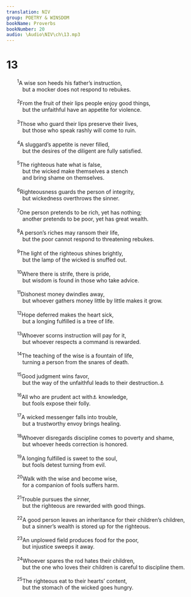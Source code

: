 ```yaml
---
translation: NIV
group: POETRY & WINSDOM
bookName: Proverbs 
bookNumber: 20
audio: \Audio\NIV\ch\13.mp3
---
```


<div class="title"><h1>13</h1></div>
<span class="verse ch_13_1">  <sup>1</sup>A wise son heeds his father’s instruction, <br/>   but a mocker does not respond to rebukes. <br/><br/></span>
<span class="verse ch_13_2">  <sup>2</sup>From the fruit of their lips people enjoy good things, <br/>   but the unfaithful have an appetite for violence. <br/><br/></span>
<span class="verse ch_13_3">  <sup>3</sup>Those who guard their lips preserve their lives, <br/>   but those who speak rashly will come to ruin. <br/><br/></span>
<span class="verse ch_13_4">  <sup>4</sup>A sluggard’s appetite is never filled, <br/>   but the desires of the diligent are fully satisfied. <br/><br/></span>
<span class="verse ch_13_5">  <sup>5</sup>The righteous hate what is false, <br/>   but the wicked make themselves a stench <br/>   and bring shame on themselves. <br/><br/></span>
<span class="verse ch_13_6">  <sup>6</sup>Righteousness guards the person of integrity, <br/>   but wickedness overthrows the sinner. <br/><br/></span>
<span class="verse ch_13_7">  <sup>7</sup>One person pretends to be rich, yet has nothing; <br/>   another pretends to be poor, yet has great wealth. <br/><br/></span>
<span class="verse ch_13_8">  <sup>8</sup>A person’s riches may ransom their life, <br/>   but the poor cannot respond to threatening rebukes. <br/><br/></span>
<span class="verse ch_13_9">  <sup>9</sup>The light of the righteous shines brightly, <br/>   but the lamp of the wicked is snuffed out. <br/><br/></span>
<span class="verse ch_13_10">  <sup>10</sup>Where there is strife, there is pride, <br/>   but wisdom is found in those who take advice. <br/><br/></span>
<span class="verse ch_13_11">  <sup>11</sup>Dishonest money dwindles away, <br/>   but whoever gathers money little by little makes it grow. <br/><br/></span>
<span class="verse ch_13_12">  <sup>12</sup>Hope deferred makes the heart sick, <br/>   but a longing fulfilled is a tree of life. <br/><br/></span>
<span class="verse ch_13_13">  <sup>13</sup>Whoever scorns instruction will pay for it, <br/>   but whoever respects a command is rewarded. <br/><br/></span>
<span class="verse ch_13_14">  <sup>14</sup>The teaching of the wise is a fountain of life, <br/>   turning a person from the snares of death. <br/><br/></span>
<span class="verse ch_13_15">  <sup>15</sup>Good judgment wins favor, <br/>   but the way of the unfaithful leads to their destruction.<a data-toggle="tooltip" data-placement="bottom" title="Septuagint and Syriac; the meaning of the Hebrew for this phrase is uncertain.">⚓</a><br/><br/></span>
<span class="verse ch_13_16">  <sup>16</sup>All who are prudent act with<a data-toggle="tooltip" data-placement="bottom" title="Or prudent protect themselves through">⚓</a> knowledge, <br/>   but fools expose their folly. <br/><br/></span>
<span class="verse ch_13_17">  <sup>17</sup>A wicked messenger falls into trouble, <br/>   but a trustworthy envoy brings healing. <br/><br/></span>
<span class="verse ch_13_18">  <sup>18</sup>Whoever disregards discipline comes to poverty and shame, <br/>   but whoever heeds correction is honored. <br/><br/></span>
<span class="verse ch_13_19">  <sup>19</sup>A longing fulfilled is sweet to the soul, <br/>   but fools detest turning from evil. <br/><br/></span>
<span class="verse ch_13_20">  <sup>20</sup>Walk with the wise and become wise, <br/>   for a companion of fools suffers harm. <br/><br/></span>
<span class="verse ch_13_21">  <sup>21</sup>Trouble pursues the sinner, <br/>   but the righteous are rewarded with good things. <br/><br/></span>
<span class="verse ch_13_22">  <sup>22</sup>A good person leaves an inheritance for their children’s children, <br/>   but a sinner’s wealth is stored up for the righteous. <br/><br/></span>
<span class="verse ch_13_23">  <sup>23</sup>An unplowed field produces food for the poor, <br/>   but injustice sweeps it away. <br/><br/></span>
<span class="verse ch_13_24">  <sup>24</sup>Whoever spares the rod hates their children, <br/>   but the one who loves their children is careful to discipline them. <br/><br/></span>
<span class="verse ch_13_25">  <sup>25</sup>The righteous eat to their hearts’ content, <br/>   but the stomach of the wicked goes hungry. <br/><br/></span>
